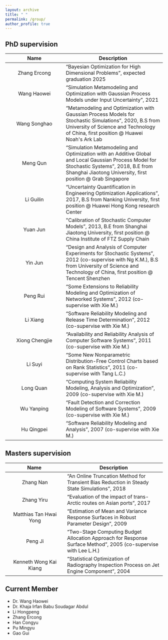 ```yaml
---
layout: archive
title: " " 
permalink: /group/
author_profile: true
---
```




## PhD supervision

| <div style="width:170px">Name</div> | Description                                                                                                                                                                                              |
|:-----------------------------------:|----------------------------------------------------------------------------------------------------------------------------------------------------------------------------------------------------------|
|            Zhang Ercong             | “Bayesian Optimization for High Dimensional Problems”, expected graduation 2025                                                                                                                          |
|             Wang Haowei             | “Simulation Metamodeling and Optimization with Gaussian Process Models under Input Uncertainty”, 2021                                                                                                    |
|            Wang Songhao             | “Metamodeling and Optimization with Gaussian Process Models for Stochastic Simulations”, 2020, B.S from University of Science and Technology of China, first position @ Huawei Noah's Ark Lab            |
|              Meng Qun               | “Simulation Metamodeling and Optimization with an Additive Global and Local Gaussian Process Model for Stochastic Systems”, 2018, B.E from Shanghai Jiaotong University, first position @ Grab Singapore |
|              Li Guilin              | “Uncertainty Quantification in Engineering Optimization Applications”, 2017, B.S from Nanking University, first position @ Huawei Hong Kong research Center                                              |
|              Yuan Jun               | "Calibration of Stochastic Computer Models”, 2013, B.E from Shanghai Jiaotong University, first position @ China Institute of FTZ Supply Chain                                                           |
|               Yin Jun               | “Design and Analysis of Computer Experiments for Stochastic Systems”, 2012 (co-supervise with Ng K.M.), B.S from University of Science and Technology of China, first position @ Tencent Shenzhen<br>    |
|              Peng Rui               | “Some Extensions to Reliability Modeling and Optimization of Networked Systems”, 2012 (co-supervise with Xie M.)                                                                                         |                                                                                    
|              Li Xiang               | “Software Reliability Modeling and Release Time Determination”, 2012 (co-supervise with Xie M.)                                                                                                          |                                                                                    
|           Xiong Chengjie            | “Availability and Reliability Analysis of Computer Software Systems”, 2011 (co-supervise with Xie M.)                                                                                                    |
|               Li Suyi               | “Some New Nonparametric Distribution-Free Control Charts based on Rank Statistics”, 2011 (co-supervise with Tang L.C.)                                                                                   |
|              Long Quan              | “Computing System Reliability Modeling, Analysis and Optimization”, 2009 (co-supervise with Xie M.)                                                                                                      |
|             Wu Yanping              | “Fault Detection and Correction Modeling of Software Systems”, 2009 (co-supervise with Xie M.)                                                                                                           |
|             Hu Qingpei              | “Software Reliability Modeling and Analysis”, 2007 (co-supervise with Xie M.)                                                                                                                            |

## Masters supervision

| <div style="width:170px">Name</div> | Description                                                                                                     |
|:-----------------------------------:|-----------------------------------------------------------------------------------------------------------------|
|              Zhang Nan              | “An Online Truncation Method for Transient Bias Reduction in Steady State Simulations”, 2018                    |
|             Zhang Yiru              | “Evaluation of the impact of trans-Arctic routes on Asian ports”, 2017                                          |
|       Matthias Tan Hwai Yong        | “Estimation of Mean and Variance Response Surfaces in Robust Parameter Design”, 2009                            |
|               Peng Ji               | “Two-Stage Computing Budget Allocation Approach for Response Surface Method”, 2005 (co-supervise with Lee L.H.) |
|       Kenneth Wong Kai Kiang        | “Statistical Optimization of Radiography Inspection Process on Jet Engine Component”, 2004                      |


## Current Member
- Dr. Wang Haowei 
- Dr. Khaja Irfan Babu Soudagar Abdul
- Li Hongpeng
- Zhang Ercong
- Han Congyu
- Pu Mingyu
- Gao Gui


